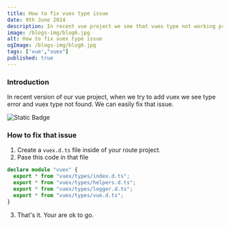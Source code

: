 ```yaml
---
title: How to fix vuex type issue
date: 9th June 2024
description: In recent vue project we see that vuex type not working properly. We will fix that type issue and make vuex type workable
image: /blogs-img/blog6.jpg
alt: How to fix vuex type issue
ogImage: /blogs-img/blog6.jpg
tags: ['vue',"vuex"]
published: true
---
```


### Introduction

In recent version of our vue project, when we try to add vuex we see type error and vuex type not found. We can easily fix that issue.

![Static Badge](https://img.shields.io/badge/any_text-you_like-blue)

### How to fix that issue

1. Create a `vuex.d.ts` file inside of your route project.
2. Pase this code in that file
```ts
declare module "vuex" {
  export * from "vuex/types/index.d.ts";
  export * from "vuex/types/helpers.d.ts";
  export * from "vuex/types/logger.d.ts";
  export * from "vuex/types/vue.d.ts";
}

```
3. That's it. Your are ok to go.